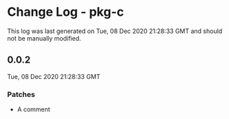 # Change Log - pkg-c

This log was last generated on Tue, 08 Dec 2020 21:28:33 GMT and should not be manually modified.

## 0.0.2
Tue, 08 Dec 2020 21:28:33 GMT

### Patches

- A comment

